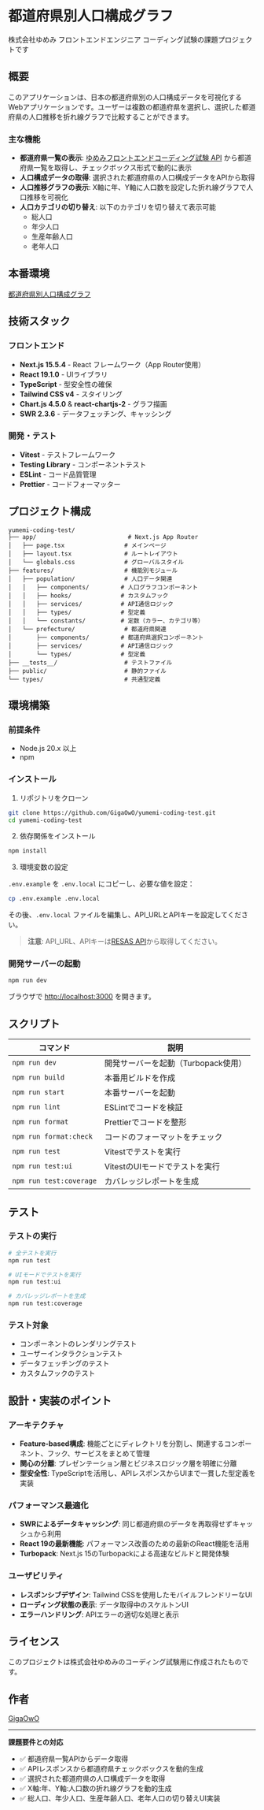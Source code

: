 # 都道府県別人口構成グラフ

株式会社ゆめみ フロントエンドエンジニア コーディング試験の課題プロジェクトです

## 概要

このアプリケーションは、日本の都道府県別の人口構成データを可視化するWebアプリケーションです。ユーザーは複数の都道府県を選択し、選択した都道府県の人口推移を折れ線グラフで比較することができます。

### 主な機能

- **都道府県一覧の表示**: [ゆめみフロントエンドコーディング試験 API](https://yumemi-frontend-engineer-codecheck-api.vercel.app/api-doc) から都道府県一覧を取得し、チェックボックス形式で動的に表示
- **人口構成データの取得**: 選択された都道府県の人口構成データをAPIから取得
- **人口推移グラフの表示**: X軸に年、Y軸に人口数を設定した折れ線グラフで人口推移を可視化
- **人口カテゴリの切り替え**: 以下のカテゴリを切り替えて表示可能
  - 総人口
  - 年少人口
  - 生産年齢人口
  - 老年人口

## 本番環境

[都道府県別人口構成グラフ](https://yumemi-coding-test-dusky.vercel.app/)

## 技術スタック

### フロントエンド

- **Next.js 15.5.4** - React フレームワーク（App Router使用）
- **React 19.1.0** - UIライブラリ
- **TypeScript** - 型安全性の確保
- **Tailwind CSS v4** - スタイリング
- **Chart.js 4.5.0** & **react-chartjs-2** - グラフ描画
- **SWR 2.3.6** - データフェッチング、キャッシング

### 開発・テスト

- **Vitest** - テストフレームワーク
- **Testing Library** - コンポーネントテスト
- **ESLint** - コード品質管理
- **Prettier** - コードフォーマッター

## プロジェクト構成

```
yumemi-coding-test/
├── app/                          # Next.js App Router
│   ├── page.tsx                 # メインページ
│   ├── layout.tsx               # ルートレイアウト
│   └── globals.css              # グローバルスタイル
├── features/                    # 機能別モジュール
│   ├── population/              # 人口データ関連
│   │   ├── components/         # 人口グラフコンポーネント
│   │   ├── hooks/              # カスタムフック
│   │   ├── services/           # API通信ロジック
│   │   ├── types/              # 型定義
│   │   └── constants/          # 定数（カラー、カテゴリ等）
│   └── prefecture/              # 都道府県関連
│       ├── components/         # 都道府県選択コンポーネント
│       ├── services/           # API通信ロジック
│       └── types/              # 型定義
├── __tests__/                   # テストファイル
├── public/                      # 静的ファイル
└── types/                       # 共通型定義
```

## 環境構築

### 前提条件

- Node.js 20.x 以上
- npm

### インストール

1. リポジトリをクローン

```bash
git clone https://github.com/GigaOwO/yumemi-coding-test.git
cd yumemi-coding-test
```

2. 依存関係をインストール

```bash
npm install
```

3. 環境変数の設定

`.env.example` を `.env.local` にコピーし、必要な値を設定：

```bash
cp .env.example .env.local
```

その後、`.env.local` ファイルを編集し、API_URLとAPIキーを設定してください。

> **注意**: API_URL、APIキーは[RESAS API](https://yumemi-frontend-engineer-codecheck-api.vercel.app/api-doc)から取得してください。

### 開発サーバーの起動

```bash
npm run dev
```

ブラウザで [http://localhost:3000](http://localhost:3000) を開きます。

## スクリプト

| コマンド                | 説明                                |
| ----------------------- | ----------------------------------- |
| `npm run dev`           | 開発サーバーを起動（Turbopack使用） |
| `npm run build`         | 本番用ビルドを作成                  |
| `npm run start`         | 本番サーバーを起動                  |
| `npm run lint`          | ESLintでコードを検証                |
| `npm run format`        | Prettierでコードを整形              |
| `npm run format:check`  | コードのフォーマットをチェック      |
| `npm run test`          | Vitestでテストを実行                |
| `npm run test:ui`       | VitestのUIモードでテストを実行      |
| `npm run test:coverage` | カバレッジレポートを生成            |

## テスト

### テストの実行

```bash
# 全テストを実行
npm run test

# UIモードでテストを実行
npm run test:ui

# カバレッジレポートを生成
npm run test:coverage
```

### テスト対象

- コンポーネントのレンダリングテスト
- ユーザーインタラクションテスト
- データフェッチングのテスト
- カスタムフックのテスト

## 設計・実装のポイント

### アーキテクチャ

- **Feature-based構成**: 機能ごとにディレクトリを分割し、関連するコンポーネント、フック、サービスをまとめて管理
- **関心の分離**: プレゼンテーション層とビジネスロジック層を明確に分離
- **型安全性**: TypeScriptを活用し、APIレスポンスからUIまで一貫した型定義を実装

### パフォーマンス最適化

- **SWRによるデータキャッシング**: 同じ都道府県のデータを再取得せずキャッシュから利用
- **React 19の最新機能**: パフォーマンス改善のための最新のReact機能を活用
- **Turbopack**: Next.js 15のTurbopackによる高速なビルドと開発体験

### ユーザビリティ

- **レスポンシブデザイン**: Tailwind CSSを使用したモバイルフレンドリーなUI
- **ローディング状態の表示**: データ取得中のスケルトンUI
- **エラーハンドリング**: APIエラーの適切な処理と表示

## ライセンス

このプロジェクトは株式会社ゆめみのコーディング試験用に作成されたものです。

## 作者

[GigaOwO](https://github.com/GigaOwO)

---

**課題要件との対応**

- ✅ 都道府県一覧APIからデータ取得
- ✅ APIレスポンスから都道府県チェックボックスを動的生成
- ✅ 選択された都道府県の人口構成データを取得
- ✅ X軸:年、Y軸:人口数の折れ線グラフを動的生成
- ✅ 総人口、年少人口、生産年齢人口、老年人口の切り替えUI実装
